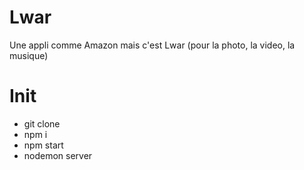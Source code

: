 # Lwar

Une appli comme Amazon mais c'est Lwar (pour la photo, la video, la musique)

# Init
- git clone
- npm i
- npm start
- nodemon server